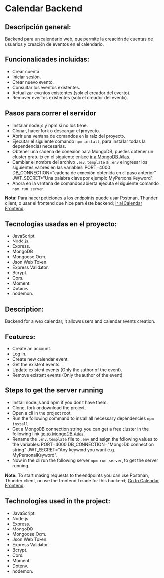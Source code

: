 # **Calendar Backend**

## **Descripción general:**

Backend para un calendario web, que permite la creación de cuentas de usuarios y creación de eventos en el calendario.

## **Funcionalidades incluidas:**

* Crear cuenta.
* Iniciar sesión.
* Crear nuevo evento.
* Consultar los eventos existentes.
* Actualizar eventos existentes (solo el creador del evento).
* Remover eventos existentes (solo el creador del evento).

## **Pasos para correr el servidor**

* Instalar node.js y npm si no los tiene.
* Clonar, hacer fork o descargar el proyecto.
* Abrir una ventana de comandos en la raíz del proyecto.
* Ejecutar el siguiente comando ```npm install```, para installar todas la dependencias necesarias.
* Obtener una cadena de conexión para MongoDB, puedes obtener un cluster gratuito en el siguiente enlace [ir a MongoDB Atlas](https://www.mongodb.com/cloud/atlas/register "MongoDB Atlas").
* Cambiar el nombre del archivo ```.env.template``` a ```.env``` e ingresar los siguientes valores en las variables: PORT=4000 DB_CONNECTION="cadena de conexión obtenida en el paso anterior" JWT_SECRET="Una palabra clave por ejemplo MyPersonalKeyword".
* Ahora en la ventana de comandos abierta ejecuta el siguiente comando ```npm run server```.

**Nota:** Para hacer peticiones a los endpoints puede usar Postman, Thunder client, o usar el frontend que hice para éste backend; [Ir al Calendar Frontend](https://github.com/EduardoUh/calendar-frontend "Calendar Frontend").

## **Tecnologías usadas en el proyecto:**

* JavaScript.
* Node.js.
* Express.
* MongoDB
* Mongoose Odm.
* Json Web Token.
* Express Validator.
* Bcrypt.
* Cors.
* Moment.
* Dotenv.
* nodemon.

## **Description:**

Backend for a web calendar, it allows users and calendar events creation.

## **Features:**

* Create an account.
* Log in.
* Create new calendar event.
* Get the existent events.
* Update existent events (Only the author of the event).
* Remove existent events (Only the author of the event).

## **Steps to get the server running**

* Install node.js and npm if you don't have them.
* Clone, fork or download the project.
* Open a cli in the project root.
* Run the following command to install all necessary dependencies ```npm install```.
* Get a MongoDB connection string, you can get a free cluster in the following link [go to MongoDB Atlas](https://www.mongodb.com/cloud/atlas/register "MongoDb Atlas").
* Rename the ```.env.template``` file to ```.env``` and asign the following values to the variables: PORT=4000 DB_CONNECTION="MongoDb connection string" JWT_SECRET="Any keyword you want e.g. MyPersonalKeyword".
* Now in the cli run the following server ```npm run server```, to get the server running.

**Note:** To start making requests to the endpoints you can use Postman, Thunder client, or use the frontend I made for this backend; [Go to Calendar Frontend](https://github.com/EduardoUh/calendar-frontend "Calendar Frontend").

## **Technologies used in the project:**

* JavaScript.
* Node.js.
* Express.
* MongoDB
* Mongoose Odm.
* Json Web Token.
* Express Validator.
* Bcrypt.
* Cors.
* Moment.
* Dotenv.
* nodemon.